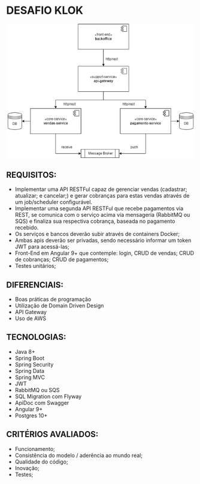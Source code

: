 # DESAFIO KLOK

<div style="text-align:center"><img src="desafio.png" /></div>

## REQUISITOS:
- Implementar uma API RESTFul capaz de gerenciar vendas (cadastrar; atualizar; e cancelar;) e gerar cobranças para estas vendas através de um job/scheduler configurável.
- Implementar uma segunda API RESTFul que recebe pagamentos via REST, se comunica com o serviço acima via mensageria (RabbitMQ ou SQS) e finaliza sua respectiva cobrança, baseada no pagamento recebido.
- Os serviços e bancos deverão subir através de containers Docker;
- Ambas apis deverão ser privadas, sendo necessário informar um token JWT para acessá-las;
- Front-End em Angular 9+ que contemple: login, CRUD de vendas; CRUD de cobranças; CRUD de pagamentos;
- Testes unitários;

## DIFERENCIAIS:
- Boas práticas de programação
- Utilização de Domain Driven Design
- API Gateway
- Uso de AWS

## TECNOLOGIAS:
- Java 8+
- Spring Boot
- Spring Security
- Spring Data
- Spring MVC
- JWT
- RabbitMQ ou SQS
- SQL Migration com Flyway
- ApiDoc com Swagger
- Angular 9+
- Postgres 10+

## CRITÉRIOS AVALIADOS:
- Funcionamento;
- Consistência do modelo / aderência ao mundo real;
- Qualidade do código;
- Inovação;
- Testes;
